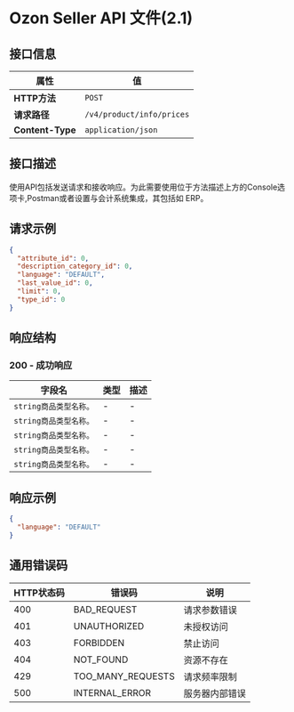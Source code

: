 # Ozon Seller API 文件(2.1)

## 接口信息

| 属性 | 值 |
|------|-----|
| **HTTP方法** | `POST` |
| **请求路径** | `/v4/product/info/prices` |
| **Content-Type** | `application/json` |

## 接口描述

使用API包括发送请求和接收响应。为此需要使用位于方法描述上方的Console选项卡,Postman或者设置与会计系统集成，其包括如 ERP。

## 请求示例

```json
{
  "attribute_id": 0,
  "description_category_id": 0,
  "language": "DEFAULT",
  "last_value_id": 0,
  "limit": 0,
  "type_id": 0
}
```

## 响应结构

### 200 - 成功响应

| 字段名 | 类型 | 描述 |
|--------|------|------|
| `string商品类型名称。` | - | - |
| `string商品类型名称。` | - | - |
| `string商品类型名称。` | - | - |
| `string商品类型名称。` | - | - |
| `string商品类型名称。` | - | - |

## 响应示例

```json
{
  "language": "DEFAULT"
}
```

## 通用错误码

| HTTP状态码 | 错误码 | 说明 |
|------------|--------|------|
| 400 | BAD_REQUEST | 请求参数错误 |
| 401 | UNAUTHORIZED | 未授权访问 |
| 403 | FORBIDDEN | 禁止访问 |
| 404 | NOT_FOUND | 资源不存在 |
| 429 | TOO_MANY_REQUESTS | 请求频率限制 |
| 500 | INTERNAL_ERROR | 服务器内部错误 |
